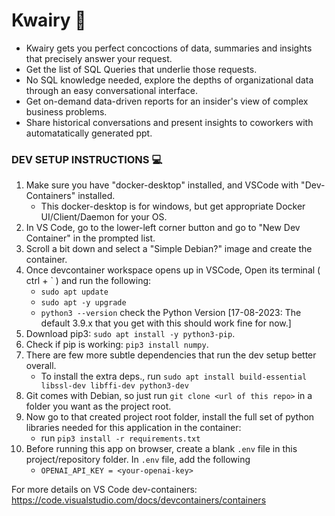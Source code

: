 # Kwairy :crystal_ball:

- Kwairy gets you perfect concoctions of data, summaries and insights that precisely answer your request.
- Get the list of SQL Queries that underlie those requests.
- No SQL knowledge needed, explore the depths of organizational data through an easy conversational interface.
- Get on-demand data-driven reports for an insider's view of complex business problems.
- Share historical conversations and present insights to coworkers with automatatically generated ppt.

### DEV SETUP INSTRUCTIONS :computer:
1. Make sure you have "docker-desktop" installed, and VSCode with "Dev-Containers" installed. 
	- This docker-desktop is for windows, but get appropriate Docker UI/Client/Daemon for your OS.
2. In VS Code, go to the lower-left corner button and go to "New Dev Container" in the prompted list.
3. Scroll a bit down and select a "Simple Debian?" image and create the container.
4. Once devcontainer workspace opens up in VSCode, Open its terminal ( ctrl + ` ) and run the following:
	- `sudo apt update`
	- `sudo apt -y upgrade`
	- `python3 --version` check the Python Version [17-08-2023: The default 3.9.x that you get with this should work fine for now.]
5. Download pip3: `sudo apt install -y python3-pip`.
6. Check if pip is working: `pip3 install numpy`.
7. There are few more subtle dependencies that run the dev setup better overall.
	- To install the extra deps., run `sudo apt install build-essential libssl-dev libffi-dev python3-dev`
8. Git comes with Debian, so just run `git clone <url of this repo>` in a folder you want as the project root.
9. Now go to that created project root folder, install the full set of python libraries needed for this application in the container:
	- run `pip3 install -r requirements.txt`
10. Before running this app on browser, create a blank `.env` file in this project/repository folder. In `.env` file, add the following
	- `OPENAI_API_KEY = <your-openai-key>`

For more details on VS Code dev-containers: https://code.visualstudio.com/docs/devcontainers/containers 